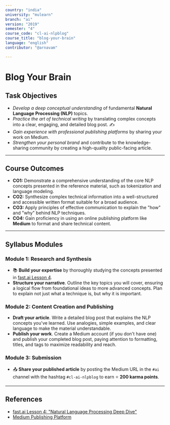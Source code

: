 ```yaml
---
country: "india"
university: "mulearn"
branch: "ai"
version: "2019"
semester: "4"
course_code: "cl-ai-nlpblog"
course_title: "blog-your-brain"
language: "english"
contributor: "@arnavam"

---
```


# Blog Your Brain

## Task Objectives

* _Develop a deep conceptual understanding_ of fundamental **Natural Language Processing (NLP)** topics.
* _Practice the art of technical writing_ by translating complex concepts into a clear, engaging, and detailed blog post. ✍️
* _Gain experience with professional publishing platforms_ by sharing your work on Medium.
* _Strengthen your personal brand_ and contribute to the knowledge-sharing community by creating a high-quality public-facing article.

---
## Course Outcomes

* **CO1:** Demonstrate a comprehensive understanding of the core NLP concepts presented in the reference material, such as tokenization and language modeling.
* **CO2:** Synthesize complex technical information into a well-structured and accessible written format suitable for a broad audience.
* **CO3:** Apply principles of effective communication to explain the "how" and "why" behind NLP techniques.
* **CO4:** Gain proficiency in using an online publishing platform like **Medium** to format and share technical content.

---

## Syllabus Modules

### Module 1: Research and Synthesis
* 📚 **Build your expertise** by thoroughly studying the concepts presented in [fast.ai Lesson 4](https://course.fast.ai/Lessons/lesson4.html).
* **Structure your narrative**. Outline the key topics you will cover, ensuring a logical flow from foundational ideas to more advanced concepts. Plan to explain not just what a technique is, but why it is important.

### Module 2: Content Creation and Publishing
* **Draft your article**. Write a detailed blog post that explains the NLP concepts you've learned. Use analogies, simple examples, and clear language to make the material understandable.
* **Publish your work**. Create a Medium account (if you don't have one) and publish your completed blog post, paying attention to formatting, titles, and tags to maximize readability and reach. 

### Module 3: Submission
* 📤 **Share your published article** by posting the Medium URL in the `#ai` channel with the hashtag `#cl-ai-nlpblog` to earn ⭐ **200 karma points**.

---
## References
* [fast.ai Lesson 4: "Natural Language Processing Deep Dive"](https://course.fast.ai/Lessons/lesson4.html)
* [Medium Publishing Platform](https://medium.com/)